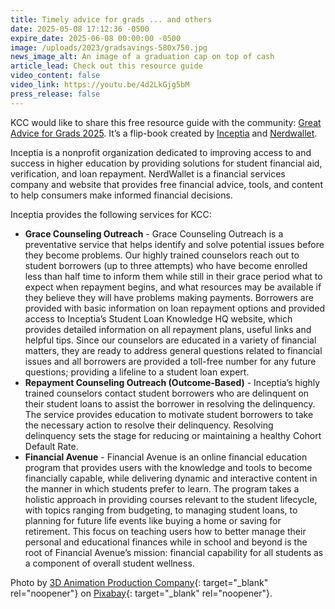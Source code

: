 ```yaml
---
title: Timely advice for grads ... and others
date: 2025-05-08 17:12:36 -0500
expire_date: 2025-06-08 00:00:00 -0500
image: /uploads/2023/gradsavings-580x750.jpg
news_image_alt: An image of a graduation cap on top of cash
article_lead: Check out this resource guide
video_content: false
video_link: https://youtu.be/4d2LkGjg5bM
press_release: false
---
```

KCC would like to share this free resource guide with the community: [Great Advice for Grads 2025](https://publications.inceptia.org/view/488390547/6/). It’s a flip-book created by [Inceptia](https://www.inceptia.org/) and [Nerdwallet](https://www.nerdwallet.com/).

Inceptia is a nonprofit organization dedicated to improving access to and success in higher education by providing solutions for student financial aid, verification, and loan repayment. NerdWallet is a financial services company and website that provides free financial advice, tools, and content to help consumers make informed financial decisions.

Inceptia provides the following services for KCC:

* **Grace Counseling Outreach** - Grace Counseling Outreach is a preventative service that helps identify and solve potential issues before they become problems. Our highly trained counselors reach out to student borrowers (up to three attempts) who have become enrolled less than half time to inform them while still in their grace period what to expect when repayment begins, and what resources may be available if they believe they will have problems making payments. Borrowers are provided with basic information on loan repayment options and provided access to Inceptia’s Student Loan Knowledge HQ website, which provides detailed information on all repayment plans, useful links and helpful tips. Since our counselors are educated in a variety of financial matters, they are ready to address general questions related to financial issues and all borrowers are provided a toll-free number for any future questions; providing a lifeline to a student loan expert.
* **Repayment Counseling Outreach (Outcome-Based)**  - Inceptia’s highly trained counselors contact student borrowers who are delinquent on their student loans to assist the borrower in resolving the delinquency. The service provides education to motivate student borrowers to take the necessary action to resolve their delinquency. Resolving delinquency sets the stage for reducing or maintaining a healthy Cohort Default Rate.
* **Financial Avenue** - Financial Avenue is an online financial education program that provides users with the knowledge and tools to become financially capable, while delivering dynamic and interactive content in the manner in which students prefer to learn. The program takes a holistic approach in providing courses relevant to the student lifecycle, with topics ranging from budgeting, to managing student loans, to planning for future life events like buying a home or saving for retirement. This focus on teaching users how to better manage their personal and educational finances while in school and beyond is the root of Financial Avenue’s mission: financial capability for all students as a component of overall student wellness.

Photo by [3D Animation Production Company](https://pixabay.com/users/quincecreative-1031690/?utm_source=link-attribution&amp;utm_medium=referral&amp;utm_campaign=image&amp;utm_content=3513738 "3D Animation Production Company on Pixabay"){: target="_blank" rel="noopener"} on [Pixabay](https://pixabay.com "Pixabay"){: target="_blank" rel="noopener"}.